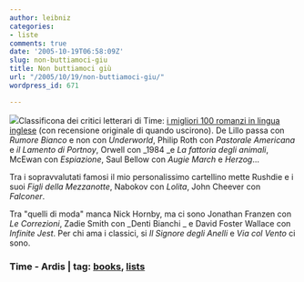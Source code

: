 ```yaml
---
author: leibniz
categories:
- liste
comments: true
date: '2005-10-19T06:58:09Z'
slug: non-buttiamoci-giu
title: Non buttiamoci giù
url: "/2005/10/19/non-buttiamoci-giu/"
wordpress_id: 671

---
```

![](http://www.ardis.co.uk/collectable_books.jpg)Classificona dei critici letterari di Time: [i migliori 100 romanzi in lingua inglese](http://www.time.com/time/2005/100books/the_complete_list.html) (con recensione originale di quando uscirono). De Lillo passa con _Rumore Bianco_ e non con _Underworld_, Philip Roth con _Pastorale Americana_ e _il Lamento di Portnoy_, Orwell con _1984 _e _La fattoria degli animali_, McEwan con _Espiazione_, Saul Bellow con _Augie March_ e _Herzog_...

Tra i sopravvalutati famosi il mio personalissimo cartellino mette Rushdie e i suoi _Figli della Mezzanotte_, Nabokov con _Lolita_, John Cheever con _Falconer_. 

  

Tra "quelli di moda" manca Nick Hornby, ma ci sono Jonathan Franzen con _Le Correzioni_, Zadie Smith con _Denti Bianchi _ e David Foster Wallace con _Infinite Jest_.  Per chi ama i classici, si _Il Signore degli Anelli_ e _Via col Vento_ ci sono. 

### Time - Ardis | tag: [books](http://www.technorati.com/tags/books), [lists](http://www.technorati.com/tags/lists)

### 
